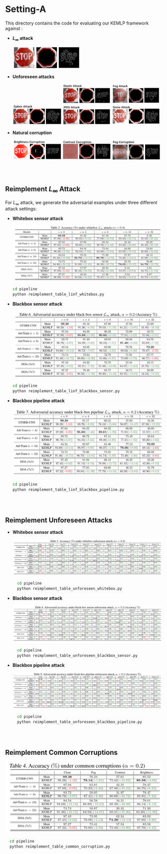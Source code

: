 

# Setting-A

This directory contains the code for evaluating our KEMLP framework against :

* **$L_\infty$ attack**

  <img src="img\0.png" width="45%" />

* **Unforeseen attacks**

  <img src="img\1.png" width="33%" /><img src="img\2.png" width="33%" /><img src="img\3.png" width="33%" />

* **Natural corruption**

  <img src="img\4.png" width="33%" /><img src="img\5.png" width="33%" /><img src="img\6.png" width="33%" />

<br><br>

## Reimplement $L_\infty$ Attack

For $L_{\infty}$ attack, we generate the adversarial examples under three different attack settings:

* **Whitebox sensor attack**

  ![image-20210211193830941](img\7.png)

  ```bash
  cd pipeline
  python reimplement_table_linf_whitebox.py
  ```

* **Blackbox sensor attack**

  ![image-20210211194144345](img\8.png)

  ```bash
  cd pipeline
  python reimplement_table_linf_blackbox_sensor.py
  ```

* **Blackbox pipeline attack**

  ![image-20210211194220988](img\9.png)
  
    ```bash
    cd pipeline
    python reimplement_table_linf_blackbox_pipeline.py
    ```

<br><br>

## Reimplement Unforeseen Attacks

* **Whitebox sensor attack**

  ![image-20210211204347658](img\10.png)

  ```bash
    cd pipeline
    python reimplement_table_unforeseen_whitebox.py
  ```

* **Blackbox sensor attack**

  ![image-20210211205621986](img\11.png)

  ```bash
    cd pipeline
    python reimplement_table_unforeseen_blackbox_sensor.py
  ```

* **Blackbox pipeline attack**

  ![image-20210211205742555](img\12.png)

  ```bash
    cd pipeline
    python reimplement_table_unforeseen_blackbox_pipeline.py
  ```

<br><br>

## Reimplement Common Corruptions

![image-20210211210026437](img\13.png)

```bash
  cd pipeline
  python reimplement_table_common_corruption.py
```

